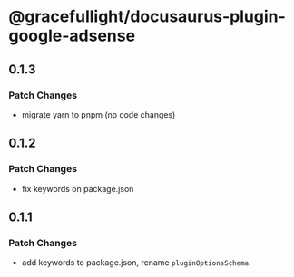 # @gracefullight/docusaurus-plugin-google-adsense

## 0.1.3

### Patch Changes

- migrate yarn to pnpm (no code changes)

## 0.1.2

### Patch Changes

- fix keywords on package.json

## 0.1.1

### Patch Changes

- add keywords to package.json, rename `pluginOptionsSchema`.
